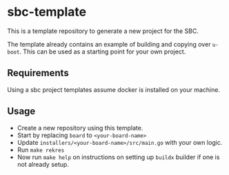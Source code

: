 # sbc-template

This is a template repository to generate a new project for the SBC.

The template already contains an example of building and copying over `u-boot`.
This can be used as a starting point for your own project.

## Requirements

Using a sbc project templates assume docker is installed on your machine.

## Usage

* Create a new repository using this template.
* Start by replacing `board` to `<your-board-name>`
* Update `installers/<your-board-name>/src/main.go` with your own logic.
* Run `make rekres`
* Now run `make help` on instructions on setting up `buildx` builder if one is not already setup.
